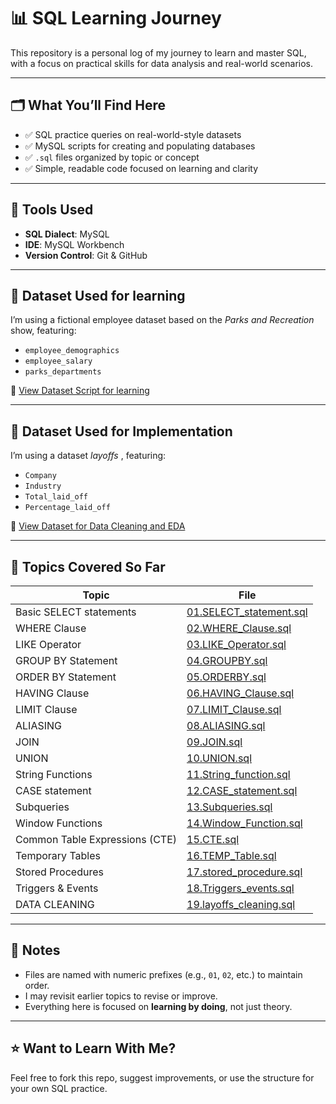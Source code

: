 # 📊 SQL Learning Journey

This repository is a personal log of my journey to learn and master SQL, with a focus on practical skills for data analysis and real-world scenarios.

---

## 🗂️ What You’ll Find Here

- ✅ SQL practice queries on real-world-style datasets
- ✅ MySQL scripts for creating and populating databases
- ✅ `.sql` files organized by topic or concept
- ✅ Simple, readable code focused on learning and clarity

---

## 🧰 Tools Used

- **SQL Dialect**: MySQL
- **IDE**: MySQL Workbench
- **Version Control**: Git & GitHub

---

## 🧪 Dataset Used for learning

I’m using a fictional employee dataset based on the _Parks and Recreation_ show, featuring:

- `employee_demographics`
- `employee_salary`
- `parks_departments`

🔗 [View Dataset Script for learning](00.Parks_and_Rec_Create_DB.sql)

---

## 🧪 Dataset Used for Implementation

I’m using a dataset _layoffs_ , featuring:

- `Company`
- `Industry`
- `Total_laid_off`
- `Percentage_laid_off`

🔗 [View Dataset for Data Cleaning and EDA](CLEANING_EDA/layoffs.csv)

---

## 📂 Topics Covered So Far

| Topic                          | File                                                            |
| ------------------------------ | --------------------------------------------------------------- |
| Basic SELECT statements        | [01.SELECT_statement.sql](01.SELECT_statement.sql)              |
| WHERE Clause                   | [02.WHERE_Clause.sql](02.WHERE_Clause.sql)                      |
| LIKE Operator                  | [03.LIKE_Operator.sql](03.LIKE_Operator.sql)                    |
| GROUP BY Statement             | [04.GROUPBY.sql](04.GROUPBY.sql)                                |
| ORDER BY Statement             | [05.ORDERBY.sql](05.ORDERBY.sql)                                |
| HAVING Clause                  | [06.HAVING_Clause.sql](06.HAVING_Clause.sql)                    |
| LIMIT Clause                   | [07.LIMIT_Clause.sql](07.LIMIT_Clause.sql)                      |
| ALIASING                       | [08.ALIASING.sql](08.ALIASING.sql)                              |
| JOIN                           | [09.JOIN.sql](09.JOIN.sql)                                      |
| UNION                          | [10.UNION.sql](10.UNION.sql)                                    |
| String Functions               | [11.String_function.sql](11.String_function.sql)                |
| CASE statement                 | [12.CASE_statement.sql](12.CASE_statement.sql)                  |
| Subqueries                     | [13.Subqueries.sql](13.Subqueries.sql)                          |
| Window Functions               | [14.Window_Function.sql](14.Window_Function.sql)                |
| Common Table Expressions (CTE) | [15.CTE.sql](15.CTE.sql)                                        |
| Temporary Tables               | [16.TEMP_Table.sql](16.TEMP_Table.sql)                          |
| Stored Procedures              | [17.stored_procedure.sql](17.stored_procedure.sql)              |
| Triggers & Events              | [18.Triggers_events.sql](18.Triggers_events.sql)                |
| DATA CLEANING                  | [19.layoffs_cleaning.sql](CLEANING_EDA/19.layoffs_cleaning.sql) |

---

## 📌 Notes

- Files are named with numeric prefixes (e.g., `01`, `02`, etc.) to maintain order.
- I may revisit earlier topics to revise or improve.
- Everything here is focused on **learning by doing**, not just theory.

---

## ⭐️ Want to Learn With Me?

Feel free to fork this repo, suggest improvements, or use the structure for your own SQL practice.
